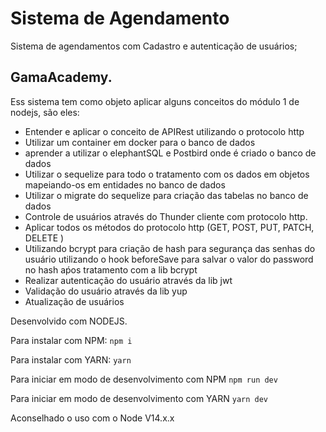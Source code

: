# Sistema de Agendamento

Sistema de agendamentos com Cadastro e autenticação de usuários;

## GamaAcademy.
Ess sistema tem como objeto aplicar alguns conceitos do módulo 1 de nodejs, são eles:
- Entender e aplicar o conceito de APIRest utilizando o protocolo http
- Utilizar um container em docker para o banco de dados
- aprender a utilizar o elephantSQL e Postbird onde é criado o banco de dados
- Utilizar o sequelize para todo o tratamento com os dados em objetos mapeiando-os em entidades no banco de dados
- Utilizar o migrate do sequelize para criação das tabelas no banco de dados
- Controle de usuários através do Thunder cliente com protocolo http.
- Aplicar todos os métodos do protocolo http (GET, POST, PUT, PATCH, DELETE )
- Utilizando bcrypt para criação de hash para segurança das senhas do usuário utilizando o hook beforeSave para salvar o valor do password no hash aṕos tratamento com a lib bcrypt
- Realizar autenticação do usuário através da lib jwt
- Validação do usuário através da lib yup
- Atualização de usuários


Desenvolvido com NODEJS.

Para instalar com NPM: `npm i`

Para instalar com YARN: `yarn`

Para iniciar em modo de desenvolvimento com NPM ` npm run dev `

Para iniciar em modo de desenvolvimento com YARN ` yarn dev `

Aconselhado o uso com o Node V14.x.x 